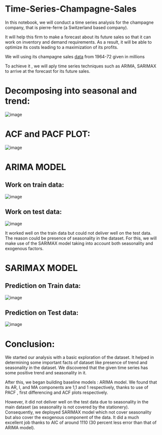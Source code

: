 # Time-Series-Champagne-Sales


In this notebook, we will conduct a time series analysis for the champagne company, that is pierre-ferre (a Switzerland based company).

It will help this firm to make a forecast about its future sales so that it can work on inventory and demand requirements.  As a result, it will be able to optimize its costs leading to a maximization of its profits.

We will using  its champagne sales [data](https://docs.google.com/spreadsheets/d/1cKOPGH4PPCLm5PV3XPCLHAp1YlYQGNJU/edit?usp=sharing&ouid=104083810998656045104&rtpof=true&sd=true) from 1964-72 given in millions
  

To achieve it , we will aply time series  techniques such as ARIMA, SARIMAX to arrive at the forecast for its future sales.


# Decomposing into seasonal and trend:

![image](https://user-images.githubusercontent.com/82542269/181350922-b96461fb-980c-40c3-8d00-76185b446511.png)

# ACF and PACF PLOT:



![image](https://user-images.githubusercontent.com/82542269/181351079-aea6d21c-b315-4822-8b9b-3d39eb708e93.png)



# ARIMA MODEL

## Work on train data:
![image](https://user-images.githubusercontent.com/82542269/181350140-1d788366-c4c3-42c6-b04d-adb8b50381af.png)





## Work on test data:

![image](https://user-images.githubusercontent.com/82542269/181350166-70ae7d6f-3951-4885-b867-547839bca4be.png)



It worked well on the train data but could not deliver well on the test data. The reason could be presence of seasonality in the dataset.  For this, we will make use of the SARIMAX model taking into account both seasonality and exogenous factors.


# SARIMAX MODEL


## Prediction on Train data:

![image](https://user-images.githubusercontent.com/82542269/181350463-7dcff011-8508-42da-bec8-c9f21a0bd86d.png)



## Prediction on Test data:


![image](https://user-images.githubusercontent.com/82542269/181350502-709897b9-f43d-4a94-938f-5209a7f7ca5c.png)


# Conclusion:


We started our analysis with a basic exploration of the dataset. It helped in determining some important facts of dataset like presence of trend and seasonality in the dataset. We discovered that the given time series has some positive trend and seasonality in it.

After this, we began building baseline models : ARIMA model. We found that its AR, I, and MA components are 1,1 and 1 respectively, thanks to use of PACF , first differencing and ACF plots respectively.

However, it did not deliver well on the test data due to seasonality in the main dataset (as seasonality is not covered by the stationery). Consequently, we deployed SARIMAX model which not cover seasonality but also cover the exogenous component of the data. It did a much excellent job thanks to AIC of around 1110 (30 percent less error than that of ARIMA model).




